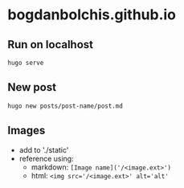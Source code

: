 # bogdanbolchis.github.io

## Run on localhost

`hugo serve`

## New post 

`hugo new posts/post-name/post.md`

## Images

- add to './static'
- reference using:
	- markdown: `[Image name]('/<image.ext>')`
	- html: `<img src='/<image.ext>' alt='alt'`